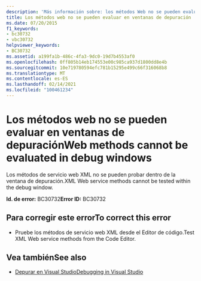 ```yaml
---
description: 'Más información sobre: los métodos Web no se pueden evaluar en ventanas de depuración'
title: Los métodos web no se pueden evaluar en ventanas de depuración
ms.date: 07/20/2015
f1_keywords:
- bc30732
- vbc30732
helpviewer_keywords:
- BC30732
ms.assetid: a199fa1b-486c-4fa3-9dc0-19d7b4553af0
ms.openlocfilehash: 0ff805b14eb174553e00c985ca937d1800dd8e4b
ms.sourcegitcommit: 10e719780594efc781b15295e499c66f316068b8
ms.translationtype: MT
ms.contentlocale: es-ES
ms.lasthandoff: 02/14/2021
ms.locfileid: "100461234"
---
```

# <a name="web-methods-cannot-be-evaluated-in-debug-windows"></a><span data-ttu-id="3fe59-103">Los métodos web no se pueden evaluar en ventanas de depuración</span><span class="sxs-lookup"><span data-stu-id="3fe59-103">Web methods cannot be evaluated in debug windows</span></span>

<span data-ttu-id="3fe59-104">Los métodos de servicio web XML no se pueden probar dentro de la ventana de depuración.</span><span class="sxs-lookup"><span data-stu-id="3fe59-104">XML Web service methods cannot be tested within the debug window.</span></span>  
  
 <span data-ttu-id="3fe59-105">**Id. de error:** BC30732</span><span class="sxs-lookup"><span data-stu-id="3fe59-105">**Error ID:** BC30732</span></span>  
  
## <a name="to-correct-this-error"></a><span data-ttu-id="3fe59-106">Para corregir este error</span><span class="sxs-lookup"><span data-stu-id="3fe59-106">To correct this error</span></span>  
  
- <span data-ttu-id="3fe59-107">Pruebe los métodos de servicio web XML desde el Editor de código.</span><span class="sxs-lookup"><span data-stu-id="3fe59-107">Test XML Web service methods from the Code Editor.</span></span>  
  
## <a name="see-also"></a><span data-ttu-id="3fe59-108">Vea también</span><span class="sxs-lookup"><span data-stu-id="3fe59-108">See also</span></span>

- [<span data-ttu-id="3fe59-109">Depurar en Visual Studio</span><span class="sxs-lookup"><span data-stu-id="3fe59-109">Debugging in Visual Studio</span></span>](/visualstudio/debugger/debugger-feature-tour)
